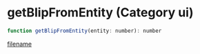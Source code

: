 # getBlipFromEntity (Category ui)

```js
function getBlipFromEntity(entity: number): number
```

[filename](getBlipFromEntity_m.md ':include')